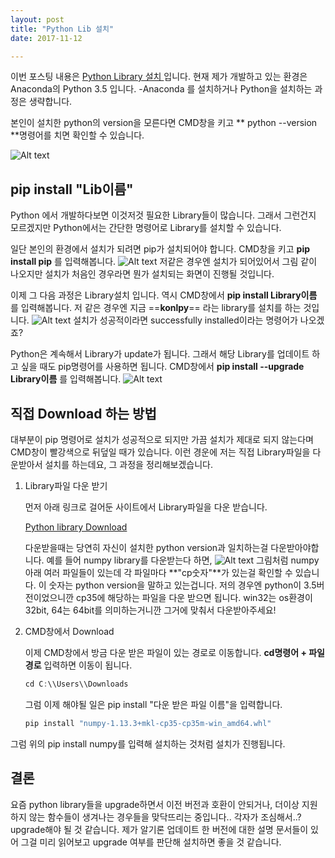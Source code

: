 ```yaml
---
layout: post
title: "Python Lib 설치"
date: 2017-11-12

---
```


이번 포스팅 내용은 <a href=""> Python Library 설치 </a> 입니다.
현재 제가 개발하고 있는 환경은 Anaconda의 Python 3.5 입니다. 
-Anaconda 를 설치하거나 Python을 설치하는 과정은 생략합니다.

본인이 설치한 python의 version을 모른다면 CMD창을 키고 ** python --version **명령어를 치면 확인할 수 있습니다.

![Alt text](https://rlaskfo.github.io/images/python_version.PNG)

## pip install "Lib이름"

Python 에서 개발하다보면 이것저것 필요한 Library들이 많습니다. 
그래서 그런건지 모르겠지만 Python에서는 간단한 명령어로 Library를 설치할 수 있습니다.

일단 본인의 환경에서 설치가 되려면 pip가 설치되어야 합니다. 
CMD창을 키고 **pip install pip** 를 입력해봅니다. 
![Alt text](https://rlaskfo.github.io/images/pip_install_first.PNG)
저같은 경우엔 설치가 되어있어서 그림 같이 나오지만 설치가 처음인 경우라면 뭔가 설치되는 화면이 진행될 것입니다. 

이제 그 다음 과정은 Library설치 입니다. 
역시 CMD창에서 **pip install Library이름** 를 입력해봅니다.
저 같은 경우엔 지금 ==**konlpy**== 라는 library를 설치를 하는 것입니다. 
   ![Alt text](https://rlaskfo.github.io/images/pip_install.PNG)
설치가 성공적이라면 successfully installed이라는 명령어가 나오겠죠?

Python은 계속해서 Library가 update가 됩니다. 그래서 해당 Library를 업데이트 하고 싶을 때도 pip명령어를 사용하면 됩니다. 
CMD창에서 **pip install --upgrade Library이름** 를 입력해봅니다.
![Alt text](https://rlaskfo.github.io/images/pip_upgrade_install.PNG)

## 직접 Download 하는 방법
대부분이 pip 명령어로 설치가 성공적으로 되지만 
가끔 설치가 제대로 되지 않는다며 CMD창이 빨강색으로 뒤덮일 때가 있습니다. 
이런 경운에 저는 직접 Library파일을 다운받아서 설치를 하는데요, 
그 과정을 정리해보겠습니다. 

1. Library파일 다운 받기 
   
   먼저 아래 링크로 걸어둔 사이트에서 Library파일을 다운 받습니다.
   
   [Python library Download](https://www.lfd.uci.edu/~gohlke/pythonlibs/)
   
   다운받을때는 당연히 자신이 설치한 python version과 일치하는걸 다운받아야합니다.
   예를 들어 numpy library를 다운받는다 하면,
   ![Alt text](https://rlaskfo.github.io/images/lib_site.PNG)
   그림처럼 numpy 아래 여러 파일들이 있는데 각 파일마다 **"cp숫자"**가 있는걸 확인할 수 있습니다. 이 숫자는 python version을 말하고 있는겁니다.
   저의 경우엔 python이 3.5버전이었으니깐 cp35에 해당하는 파일을 다운 받으면 됩니다. 
   win32는 os환경이 32bit, 64는 64bit를 의미하는거니깐 그거에 맞춰서 다운받아주세요!
  
2. CMD창에서 Download 
   
   이제 CMD창에서 방금 다운 받은 파일이 있는 경로로 이동합니다. 
   **cd명령어 + 파일 경로** 입력하면 이동이 됩니다.
   ```js
   cd C:\\Users\\Downloads
	```
   그럼 이제 해야될 일은 pip install "다운 받은 파일 이름"을 입력합니다.
   ```js
   pip install "numpy‑1.13.3+mkl‑cp35‑cp35m‑win_amd64.whl"
	```
그럼 위의 pip install numpy를 입력해 설치하는 것처럼 설치가 진행됩니다.


## 결론

요즘 python library들을 upgrade하면서 이전 버전과 호환이 안되거나, 더이상 지원하지 않는 함수들이 생겨나는 경우들을 맞닥뜨리는 중입니다..
각자가 조심해서..? upgrade해야 될 것 같습니다. 제가 알기론 업데이트 한 버전에 대한 설명 문서들이 있어 그걸 미리 읽어보고 upgrade 여부를 판단해 설치하면 좋을 것 같습니다.






